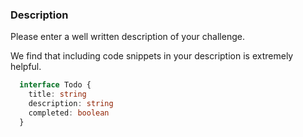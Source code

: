 ### Description
Please enter a well written description of your challenge.

We find that including code snippets in your description is extremely helpful.

```ts
  interface Todo {
    title: string
    description: string
    completed: boolean
  }
```
